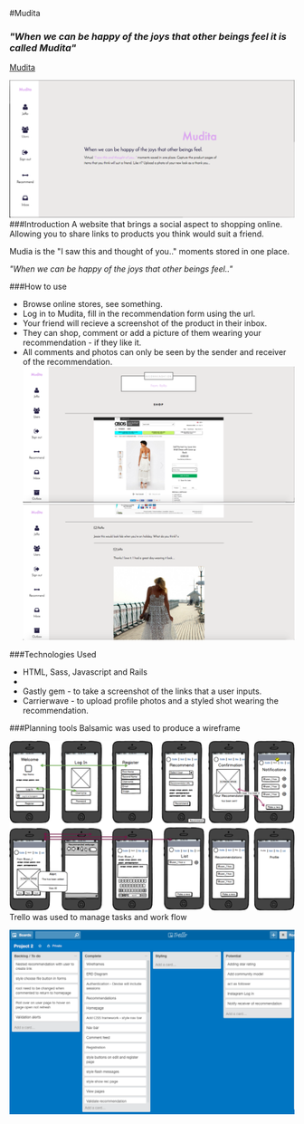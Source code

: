 #Mudita

### _"When we can be happy of the joys that other beings feel it is called Mudita"_

[Mudita](https://the-mudita.herokuapp.com/)<p>
![alt text](./MuditaHome.png)
###Introduction
A website that brings a social aspect to shopping online. Allowing you to share links to products you think would suit a friend. <p> Mudia is the "I saw this and thought of you.." moments stored in one place. <p>
_"When we can be happy of the joys that other beings feel.."_

###How to use
  - Browse online stores, see something.<br>
  - Log in to Mudita, fill in the recommendation form using the url.<br>
  - Your friend will recieve a screenshot of the product in their inbox.<br>
  - They can shop, comment or add a picture of them wearing your recommendation - if they like it.<br>
  - All comments and photos can only be seen by the sender and receiver of the recommendation. 
![alt text](./MuditaInbox.png)
![alt text](./MuditaInbox2.png)

###Technologies Used
  - HTML, Sass, Javascript and Rails
  - 
  - Gastly gem - to take a screenshot of the links that a user inputs.
  - Carrierwave - to upload profile photos and a styled shot wearing the recommendation.
 
###Planning tools
Balsamic was used to produce a wireframe<p>
![alt text](./RosieWireFrame.png)
Trello was used to manage tasks and work flow<p>
![alt text](./Trello.png)